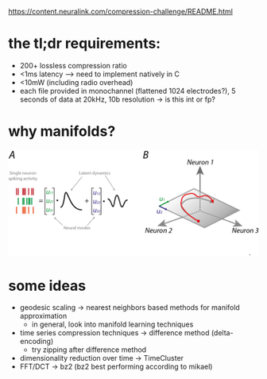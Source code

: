 https://content.neuralink.com/compression-challenge/README.html

# the tl;dr requirements:

- 200+ lossless compression ratio
- <1ms latency --> need to implement natively in C
- <10mW (including radio overhead)
- each file provided in monochannel (flattened 1024 electrodes?), 5 seconds of data at 20kHz, 10b resolution -> is this int or fp?

# why manifolds?

![alt text](image.png)

# some ideas

- geodesic scaling -> nearest neighbors based methods for manifold approximation
  - in general, look into manifold learning techniques
- time series compression techniques -> difference method (delta-encoding)
  - try zipping after difference method
- dimensionality reduction over time -> TimeCluster
- FFT/DCT -> bz2 (bz2 best performing according to mikael)
